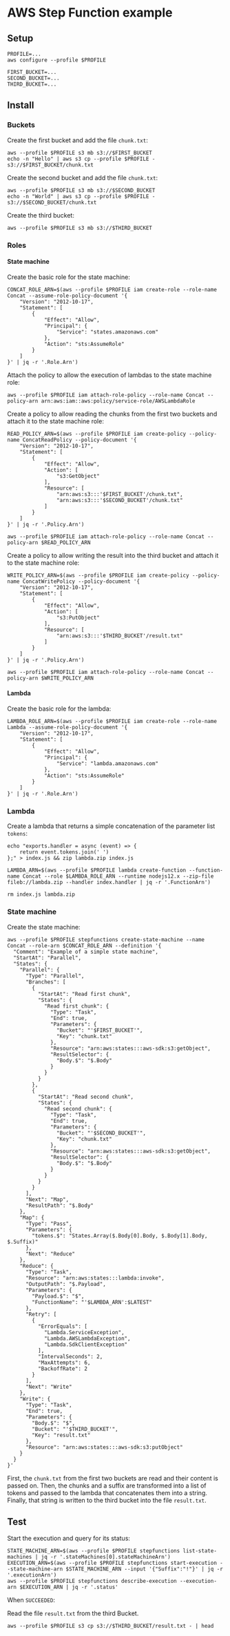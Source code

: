 # AWS Step Function example

## Setup

```
PROFILE=...
aws configure --profile $PROFILE
```

```
FIRST_BUCKET=...
SECOND_BUCKET=...
THIRD_BUCKET=...
```

## Install

### Buckets 

Create the first bucket and add the file `chunk.txt`:

```
aws --profile $PROFILE s3 mb s3://$FIRST_BUCKET
echo -n "Hello" | aws s3 cp --profile $PROFILE - s3://$FIRST_BUCKET/chunk.txt
```

Create the second bucket and add the file `chunk.txt`:

```
aws --profile $PROFILE s3 mb s3://$SECOND_BUCKET
echo -n "World" | aws s3 cp --profile $PROFILE - s3://$SECOND_BUCKET/chunk.txt
```

Create the third bucket:

```
aws --profile $PROFILE s3 mb s3://$THIRD_BUCKET
```

### Roles

#### State machine

Create the basic role for the state machine:

```
CONCAT_ROLE_ARN=$(aws --profile $PROFILE iam create-role --role-name Concat --assume-role-policy-document '{
    "Version": "2012-10-17",
    "Statement": [
        {
            "Effect": "Allow",
            "Principal": {
                "Service": "states.amazonaws.com"
            },
            "Action": "sts:AssumeRole"
        }
    ]
}' | jq -r '.Role.Arn')
```

Attach the policy to allow the execution of lambdas to the state machine role:

```
aws --profile $PROFILE iam attach-role-policy --role-name Concat --policy-arn arn:aws:iam::aws:policy/service-role/AWSLambdaRole
```

Create a policy to allow reading the chunks from the first two buckets and attach it to the state machine role:

```
READ_POLICY_ARN=$(aws --profile $PROFILE iam create-policy --policy-name ConcatReadPolicy --policy-document '{   
    "Version": "2012-10-17",
    "Statement": [
        {
            "Effect": "Allow",
            "Action": [
                "s3:GetObject"
            ],
            "Resource": [
                "arn:aws:s3:::'$FIRST_BUCKET'/chunk.txt",
                "arn:aws:s3:::'$SECOND_BUCKET'/chunk.txt"
            ]
        }
    ]
}' | jq -r '.Policy.Arn')

aws --profile $PROFILE iam attach-role-policy --role-name Concat --policy-arn $READ_POLICY_ARN
```

Create a policy to allow writing the result into the third bucket and attach it to the state machine role:

```
WRITE_POLICY_ARN=$(aws --profile $PROFILE iam create-policy --policy-name ConcatWritePolicy --policy-document '{   
    "Version": "2012-10-17",
    "Statement": [
        {
            "Effect": "Allow",
            "Action": [
                "s3:PutObject"
            ],
            "Resource": [
                "arn:aws:s3:::'$THIRD_BUCKET'/result.txt"
            ]
        }
    ]
}' | jq -r '.Policy.Arn')

aws --profile $PROFILE iam attach-role-policy --role-name Concat --policy-arn $WRITE_POLICY_ARN
```

#### Lambda

Create the basic role for the lambda:

```
LAMBDA_ROLE_ARN=$(aws --profile $PROFILE iam create-role --role-name Lambda --assume-role-policy-document '{
    "Version": "2012-10-17",
    "Statement": [
        {
            "Effect": "Allow",
            "Principal": {
                "Service": "lambda.amazonaws.com"
            },
            "Action": "sts:AssumeRole"
        }
    ]
}' | jq -r '.Role.Arn')
```

### Lambda

Create a lambda that returns a simple concatenation of the parameter list `tokens`:

```
echo "exports.handler = async (event) => {
    return event.tokens.join(' ')
};" > index.js && zip lambda.zip index.js

LAMBDA_ARN=$(aws --profile $PROFILE lambda create-function --function-name Concat --role $LAMBDA_ROLE_ARN --runtime nodejs12.x --zip-file fileb://lambda.zip --handler index.handler | jq -r '.FunctionArn')

rm index.js lambda.zip
```

### State machine

Create the state machine:

```
aws --profile $PROFILE stepfunctions create-state-machine --name Concat --role-arn $CONCAT_ROLE_ARN --definition '{      
  "Comment": "Example of a simple state machine",
  "StartAt": "Parallel",
  "States": {
    "Parallel": {
      "Type": "Parallel",
      "Branches": [
        {
          "StartAt": "Read first chunk",
          "States": {
            "Read first chunk": {
              "Type": "Task",
              "End": true,
              "Parameters": {
                "Bucket": "'$FIRST_BUCKET'",
                "Key": "chunk.txt"
              },
              "Resource": "arn:aws:states:::aws-sdk:s3:getObject",
              "ResultSelector": {
                "Body.$": "$.Body"
              }
            }
          }
        },
        {
          "StartAt": "Read second chunk",
          "States": {
            "Read second chunk": {
              "Type": "Task",
              "End": true,
              "Parameters": {
                "Bucket": "'$SECOND_BUCKET'",
                "Key": "chunk.txt"
              },
              "Resource": "arn:aws:states:::aws-sdk:s3:getObject",
              "ResultSelector": {
                "Body.$": "$.Body"
              }
            }
          }
        }
      ],
      "Next": "Map",
      "ResultPath": "$.Body"
    },
    "Map": {
      "Type": "Pass",
      "Parameters": {
        "tokens.$": "States.Array($.Body[0].Body, $.Body[1].Body, $.Suffix)"
      },
      "Next": "Reduce"
    },
    "Reduce": {
      "Type": "Task",
      "Resource": "arn:aws:states:::lambda:invoke",
      "OutputPath": "$.Payload",
      "Parameters": {
        "Payload.$": "$",
        "FunctionName": "'$LAMBDA_ARN':$LATEST"
      },
      "Retry": [
        {
          "ErrorEquals": [
            "Lambda.ServiceException",
            "Lambda.AWSLambdaException",
            "Lambda.SdkClientException"
          ],
          "IntervalSeconds": 2,
          "MaxAttempts": 6,
          "BackoffRate": 2
        }
      ],
      "Next": "Write"
    },
    "Write": {
      "Type": "Task",
      "End": true,
      "Parameters": {
        "Body.$": "$",
        "Bucket": "'$THIRD_BUCKET'",
        "Key": "result.txt"
      },
      "Resource": "arn:aws:states:::aws-sdk:s3:putObject"
    }
  }
}'
```

First, the `chunk.txt` from the first two buckets are read and their content is passed on. Then, the chunks and a suffix are transformed into a list of tokens and passed to the lambda that concatenates them into a string. Finally, that string is written to the third bucket into the file `result.txt`.


## Test

Start the execution and query for its status:

```
STATE_MACHINE_ARN=$(aws --profile $PROFILE stepfunctions list-state-machines | jq -r '.stateMachines[0].stateMachineArn')
EXECUTION_ARN=$(aws --profile $PROFILE stepfunctions start-execution --state-machine-arn $STATE_MACHINE_ARN --input '{"Suffix":"!"}' | jq -r '.executionArn')
aws --profile $PROFILE stepfunctions describe-execution --execution-arn $EXECUTION_ARN | jq -r '.status'
```

When `SUCCEEDED`:

Read the file `result.txt` from the third Bucket.

```
aws --profile $PROFILE s3 cp s3://$THIRD_BUCKET/result.txt - | head
```
